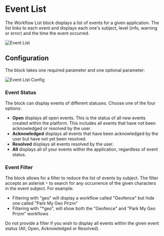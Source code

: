 # Event List

The Workflow List block displays a list of events for a given application. The list links to each event and displays each one's subject, level (info, warning or error) and the time the event occurred.

![Event List](/images/dashboards/events-example.png "Event List")

## Configuration

The block takes one required parameter and one optional parameter:

![Event List Config](/images/dashboards/events-config.png "Event List Config")

### Event Status

The block can display events of different statuses. Choose one of the four options:

* **Open** displays all open events. This is the status of all new events created within the platform. This includes all events that have not been acknowledged or resolved by the user.
* **Acknowledged** displays all events that have been acknowledged by the user but have not yet been resolved.
* **Resolved** displays all events resolved by the user.
* **All** displays all of your events within the application, regardless of event status.

### Event Filter

The block allows for a filter to reduce the list of events by subject. The filter accepts an asterisk `*` to search for any occurrence of the given characters in the event subject. For example:

* Filtering with "geo" will display a workflow called "Geofence" but hide one called "Park My Geo Prizm"
* Filtering with "\*geo", will show both the "Geofence" and "Park My Geo Prizm" workflows

Do not provide a filter if you wish to display all events within the given event status (All, Open, Acknowledged or Resolved).
